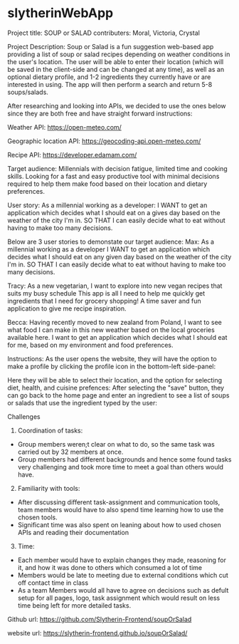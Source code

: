 # slytherinWebApp
Project title: SOUP or SALAD
contributers: Moral, Victoria, Crystal

Project Description:
Soup or Salad is a fun suggestion web-based app providing a list of soup or salad recipes depending on weather conditions in the user's location. The user will be able to enter their location (which will be saved in the client-side and can be changed at any time), as well as an optional dietary profile, and 1-2 ingredients they currently have or are interested in using. The app will then perform a search and return 5-8 soups/salads.

After researching and looking into APIs, we decided to use the ones below since they are both free and have straight forward instructions:

Weather API:
https://open-meteo.com/

Geographic location API:
https://geocoding-api.open-meteo.com/

Recipe API:
https://developer.edamam.com/

Target audience:
Millennials with decision fatigue, limited time and cooking skills. Looking for a fast and easy productive tool with minimal decisions required to help them make food based on their location and dietary preferences.


User story:
As a millennial working as a developer:
I WANT to get an application which decides what I should eat on a gives day based on the weather of the city I'm in. 
SO THAT I can easily decide what to eat without having to make too many decisions.



Below are 3 user stories to demonstate our target audience:
Max:
As a millennial working as a developer
I WANT to get an application which decides what I should eat on any given day based on the weather of the city I'm in.
SO THAT I can easily decide what to eat without having to make too many decisions.
 
Tracy:
As a new vegetarian, I want to explore into new vegan recipes that suits my busy schedule
This app is all I need to help me quickly get ingredients that I need for grocery shopping!
A time saver and fun application to give me recipe inspiration.

Becca:
Having recently moved to new zealand from Poland, I want to see what food I can make in this new weather based on the local groceries available here. I want to get an application which decides what I should eat for me, based on my environment and food preferences.




Instructions:
As the user opens the website, they will have the option to make a profile by clicking the profile icon in the bottom-left side-panel:



Here they will be able to select their location, and the option for selecting diet, health, and cuisine prefences:
After selecting the "save" button, they can go back to the home page and enter an ingredient to see a list of soups or salads that use the ingredient typed by the user:


Challenges
1. Coordination of tasks:
- Group members weren;t clear on what to do, so the same task was carried out by 32 members at once.
- Group members had different backgrounds and hence some found tasks very challenging and took more time to meet a goal than others would have.

2. Familiarity with tools:
- After discussing different task-assignment and communication tools, team members would have to also spend time learning how to use the chosen tools.
- Significant time was also spent on leaning about how to used chosen APIs and reading their documentation

3. Time:
- Each member would have to explain changes they made, reasoning for it, and how it was done to others which consumed a lot of time
- Members would be late to meeting due to external conditions which cut off contact time in class
- As a team Members would all have to agree on decisions such as defult setup for all pages, logo, task assignment which would result on less time being left for more detailed tasks.

Github url:
https://github.com/Slytherin-Frontend/soupOrSalad

website url:
https://slytherin-frontend.github.io/soupOrSalad/

